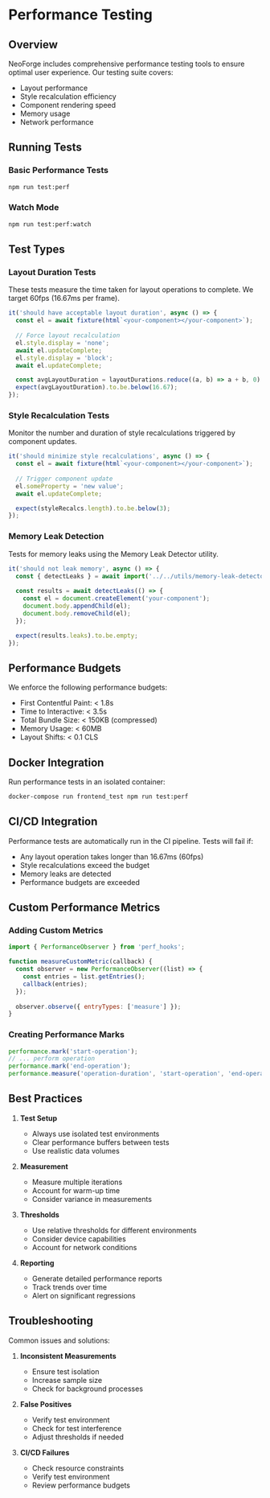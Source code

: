 # Performance Testing

## Overview
NeoForge includes comprehensive performance testing tools to ensure optimal user experience. Our testing suite covers:
- Layout performance
- Style recalculation efficiency
- Component rendering speed
- Memory usage
- Network performance

## Running Tests

### Basic Performance Tests
```bash
npm run test:perf
```

### Watch Mode
```bash
npm run test:perf:watch
```

## Test Types

### Layout Duration Tests
These tests measure the time taken for layout operations to complete. We target 60fps (16.67ms per frame).

```javascript
it('should have acceptable layout duration', async () => {
  const el = await fixture(html`<your-component></your-component>`);
  
  // Force layout recalculation
  el.style.display = 'none';
  await el.updateComplete;
  el.style.display = 'block';
  await el.updateComplete;

  const avgLayoutDuration = layoutDurations.reduce((a, b) => a + b, 0) / layoutDurations.length;
  expect(avgLayoutDuration).to.be.below(16.67);
});
```

### Style Recalculation Tests
Monitor the number and duration of style recalculations triggered by component updates.

```javascript
it('should minimize style recalculations', async () => {
  const el = await fixture(html`<your-component></your-component>`);
  
  // Trigger component update
  el.someProperty = 'new value';
  await el.updateComplete;

  expect(styleRecalcs.length).to.be.below(3);
});
```

### Memory Leak Detection
Tests for memory leaks using the Memory Leak Detector utility.

```javascript
it('should not leak memory', async () => {
  const { detectLeaks } = await import('../../utils/memory-leak-detector.js');
  
  const results = await detectLeaks(() => {
    const el = document.createElement('your-component');
    document.body.appendChild(el);
    document.body.removeChild(el);
  });

  expect(results.leaks).to.be.empty;
});
```

## Performance Budgets

We enforce the following performance budgets:

- First Contentful Paint: < 1.8s
- Time to Interactive: < 3.5s
- Total Bundle Size: < 150KB (compressed)
- Memory Usage: < 60MB
- Layout Shifts: < 0.1 CLS

## Docker Integration

Run performance tests in an isolated container:

```bash
docker-compose run frontend_test npm run test:perf
```

## CI/CD Integration

Performance tests are automatically run in the CI pipeline. Tests will fail if:
- Any layout operation takes longer than 16.67ms (60fps)
- Style recalculations exceed the budget
- Memory leaks are detected
- Performance budgets are exceeded

## Custom Performance Metrics

### Adding Custom Metrics
```javascript
import { PerformanceObserver } from 'perf_hooks';

function measureCustomMetric(callback) {
  const observer = new PerformanceObserver((list) => {
    const entries = list.getEntries();
    callback(entries);
  });
  
  observer.observe({ entryTypes: ['measure'] });
}
```

### Creating Performance Marks
```javascript
performance.mark('start-operation');
// ... perform operation
performance.mark('end-operation');
performance.measure('operation-duration', 'start-operation', 'end-operation');
```

## Best Practices

1. **Test Setup**
   - Always use isolated test environments
   - Clear performance buffers between tests
   - Use realistic data volumes

2. **Measurement**
   - Measure multiple iterations
   - Account for warm-up time
   - Consider variance in measurements

3. **Thresholds**
   - Use relative thresholds for different environments
   - Consider device capabilities
   - Account for network conditions

4. **Reporting**
   - Generate detailed performance reports
   - Track trends over time
   - Alert on significant regressions

## Troubleshooting

Common issues and solutions:

1. **Inconsistent Measurements**
   - Ensure test isolation
   - Increase sample size
   - Check for background processes

2. **False Positives**
   - Verify test environment
   - Check for test interference
   - Adjust thresholds if needed

3. **CI/CD Failures**
   - Check resource constraints
   - Verify test environment
   - Review performance budgets 